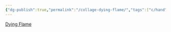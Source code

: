 ```yaml
---
{"dg-publish":true,"permalink":"/collage-dying-flame/","tags":["c/hand","c/flat-background","c/white","c/fire","c/shadow","c/red"],"created":"2024-01-08T09:59:41.117-05:00","updated":"2024-01-08T10:00:08.758-05:00"}
---
```



[Dying Flame](https://www.instagram.com/p/CjIsdm_O6oJ/)
